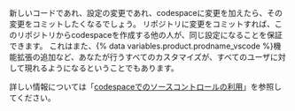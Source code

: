 新しいコードであれ、設定の変更であれ、codespaceに変更を加えたら、その変更をコミットしたくなるでしょう。 リポジトリに変更をコミットすれば、このリポジトリからcodespaceを作成する他の人が、同じ設定になることを保証できます。 これはまた、{% data variables.product.prodname_vscode %}機能拡張の追加など、あなたが行うすべてのカスタマイズが、すべてのユーザに対して現れるようになるということでもあります。

詳しい情報については「[codespaceでのソースコントロールの利用](/codespaces/developing-in-codespaces/using-source-control-in-your-codespace#committing-your-changes)」を参照してください。